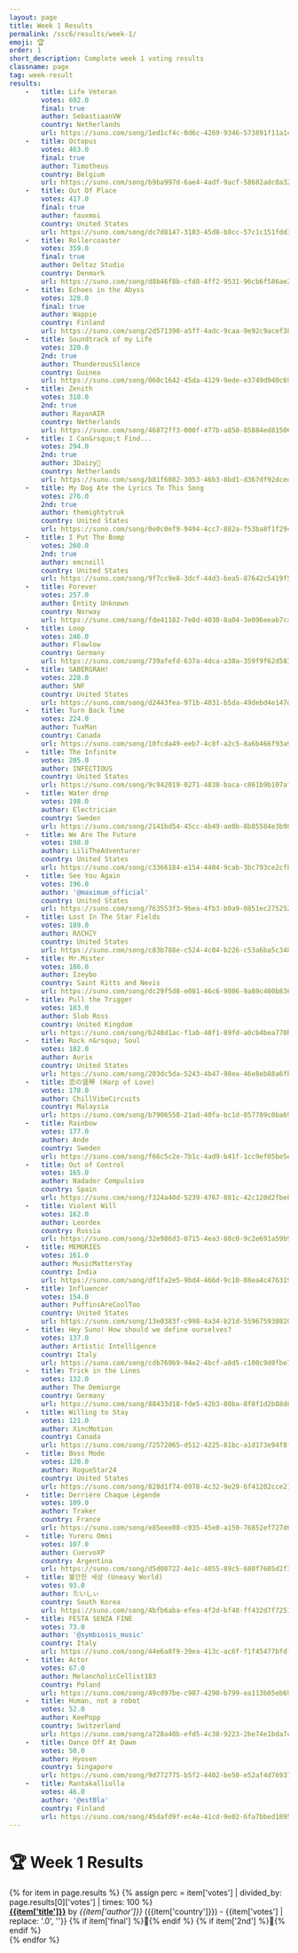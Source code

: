 ```yaml
---
layout: page
title: Week 1 Results
permalink: /ssc6/results/week-1/
emoji: 🏆
order: 1
short_description: Complete week 1 voting results
classname: page
tag: week-result
results:
    -   title: Life Veteran 
        votes: 602.0 
        final: true
        author: SebastiaanVW 
        country: Netherlands 
        url: https://suno.com/song/1ed1cf4c-0d6c-4269-9346-573891f11a1c
    -   title: Octopus 
        votes: 463.0 
        final: true 
        author: Timotheus 
        country: Belgium 
        url: https://suno.com/song/b9ba997d-6ae4-4adf-9acf-58682adc0a32
    -   title: Out Of Place 
        votes: 417.0 
        final: true 
        author: fauxmoi 
        country: United States 
        url: https://suno.com/song/dc7d8147-3103-45d8-b8cc-57c1c151fdd3
    -   title: Rollercoaster 
        votes: 359.0 
        final: true 
        author: Deltaz Studio 
        country: Denmark 
        url: https://suno.com/song/d8b46f8b-cfd8-4ff2-9531-96cb6f586ae2
    -   title: Echoes in the Abyss 
        votes: 328.0 
        final: true 
        author: Wappie 
        country: Finland 
        url: https://suno.com/song/2d571390-a5ff-4adc-9caa-9e92c9acef38
    -   title: Soundtrack of my Life  
        votes: 320.0 
        2nd: true
        author: ThunderousSilence  
        country: Guinea 
        url: https://suno.com/song/060c1642-45da-4129-9ede-e3749d940c69
    -   title: Zenith 
        votes: 318.0 
        2nd: true
        author: RayanAIR 
        country: Netherlands 
        url: https://suno.com/song/46872ff3-000f-477b-a850-85884ed81506
    -   title: I Can&rsquo;t Find... 
        votes: 294.0 
        2nd: true
        author: 3Daizy🌼 
        country: Netherlands 
        url: https://suno.com/song/b81f6082-3053-46b3-8bd1-d367df92dced
    -   title: My Dog Ate the Lyrics To This Song 
        votes: 276.0 
        2nd: true
        author: themightytruk 
        country: United States 
        url: https://suno.com/song/0e0c0ef9-9494-4cc7-882a-f53ba8f1f29c
    -   title: I Put The Bomp 
        votes: 260.0 
        2nd: true
        author: emcneill 
        country: United States 
        url: https://suno.com/song/9f7cc9e8-3dcf-44d3-bea5-87642c5419f5
    -   title: Forever 
        votes: 257.0 
        author: Entity Unknown 
        country: Norway 
        url: https://suno.com/song/fde41182-7e8d-4030-8a04-3e096eeab7ca
    -   title: Loop 
        votes: 246.0 
        author: Flowlow 
        country: Germany 
        url: https://suno.com/song/739afefd-637a-4dca-a30a-359f9f62d583
    -   title: SABERGRAH! 
        votes: 228.0 
        author: SNF 
        country: United States 
        url: https://suno.com/song/d2443fea-971b-4031-b5da-49debd4e147d
    -   title: Turn Back Time 
        votes: 224.0 
        author: TuxMan 
        country: Canada 
        url: https://suno.com/song/10fcda49-eeb7-4c8f-a2c5-8a6b466f93a9
    -   title: The Infinite 
        votes: 205.0 
        author: INFECTIOUS 
        country: United States 
        url: https://suno.com/song/9c942019-0271-4838-baca-c861b9b107af
    -   title: Water drop 
        votes: 198.0 
        author: Electrician  
        country: Sweden 
        url: https://suno.com/song/2141bd54-45cc-4b49-ae0b-8b85584e3b98
    -   title: We Are The Future  
        votes: 198.0 
        author: LiliTheAdventurer 
        country: United States 
        url: https://suno.com/song/c3366184-e154-4404-9cab-3bc793ce2cfb
    -   title: See You Again    
        votes: 196.0 
        author: '@maximum_official'
        country: United States 
        url: https://suno.com/song/763553f3-9bea-4fb3-b0a9-0851ec275252
    -   title: Lost In The Star Fields 
        votes: 189.0 
        author: RΛCHΞY 
        country: United States 
        url: https://suno.com/song/c83b788e-c524-4c04-b226-c53a6ba5c348
    -   title: Mr.Mister 
        votes: 186.0 
        author: Izeybo 
        country: Saint Kitts and Nevis 
        url: https://suno.com/song/dc29f5d8-e081-46c6-9806-9a89c400b836
    -   title: Pull the Trigger 
        votes: 183.0 
        author: Slob Ross 
        country: United Kingdom 
        url: https://suno.com/song/b248d1ac-f1ab-40f1-89fd-a0cb4bea770b
    -   title: Rock n&rsquo; Soul 
        votes: 182.0 
        author: Aurix 
        country: United States 
        url: https://suno.com/song/203dc5da-5243-4b47-98ea-46e8eb88a6fb
    -   title: 恋の竖琴 (Harp of Love) 
        votes: 178.0 
        author: ChillVibeCircuits 
        country: Malaysia 
        url: https://suno.com/song/b7906558-21ad-40fa-bc1d-057789c0ba69
    -   title: Rainbow 
        votes: 177.0 
        author: Ande 
        country: Sweden 
        url: https://suno.com/song/f66c5c2e-7b1c-4ad9-b41f-1cc9ef05be5e
    -   title: Out of Control 
        votes: 165.0 
        author: Nadador Compulsivo 
        country: Spain 
        url: https://suno.com/song/f324a40d-5239-4767-881c-42c120d2fbe8
    -   title: Violent Will 
        votes: 162.0 
        author: Leordex 
        country: Russia 
        url: https://suno.com/song/32e986d3-0715-4ea3-88c0-9c2e691a59b9
    -   title: MEMORIES 
        votes: 161.0 
        author: MusicMattersYay 
        country: India 
        url: https://suno.com/song/df1fa2e5-9bd4-466d-9c10-88ea4c476319
    -   title: Influencer 
        votes: 154.0 
        author: PuffinsAreCoolToo 
        country: United States 
        url: https://suno.com/song/13e0383f-c998-4a34-b21d-559675930820
    -   title: Hey Suno! How should we define ourselves? 
        votes: 137.0 
        author: Artistic Intelligence  
        country: Italy 
        url: https://suno.com/song/cdb769b9-94e2-4bcf-a0d5-c100c9d0fbe7
    -   title: Trick in the Lines 
        votes: 132.0 
        author: The Demiurge 
        country: Germany 
        url: https://suno.com/song/88433d18-fde5-42b3-80ba-8f8f1d2b88d8
    -   title: Willing to Stay 
        votes: 121.0 
        author: XincMotion 
        country: Canada 
        url: https://suno.com/song/72572065-d512-4225-81bc-a1d173e94f8f
    -   title: Boss Mode 
        votes: 120.0 
        author: RogueStar24 
        country: United States 
        url: https://suno.com/song/828d1f74-0978-4c32-9e29-6f41202cce21
    -   title: Derrière Chaque Légende 
        votes: 109.0 
        author: Traker 
        country: France 
        url: https://suno.com/song/e85eee08-c035-45e0-a150-76852ef727d6
    -   title: Yureru Omoi 
        votes: 107.0 
        author: CuervoXP 
        country: Argentina 
        url: https://suno.com/song/d5d00722-4e1c-4055-89c5-680f7605d2f3
    -   title: 불안한 세상 (Uneasy World) 
        votes: 93.0 
        author: たいしぃ 
        country: South Korea 
        url: https://suno.com/song/4bfb6aba-efea-4f2d-bf48-ff432d7f7251
    -   title: FESTA SENZA FINE 
        votes: 73.0 
        author: '@symbiosis_music'
        country: Italy 
        url: https://suno.com/song/44e6a8f9-39ea-413c-ac6f-f1f45477bfdf
    -   title: Actor 
        votes: 67.0 
        author: MelancholicCellist183 
        country: Poland 
        url: https://suno.com/song/49cd97be-c987-4290-b799-ea113b05eb69
    -   title: Human, not a robot 
        votes: 52.0 
        author: KeePopp 
        country: Switzerland 
        url: https://suno.com/song/a728a40b-efd5-4c38-9223-2be74e1bda7c
    -   title: Dance Off At Dawn 
        votes: 50.0 
        author: Hyosen 
        country: Singapore 
        url: https://suno.com/song/9d772775-b5f2-4402-be50-e52af4d76937
    -   title: Rantakalliolla 
        votes: 46.0 
        author: '@est0la'
        country: Finland 
        url: https://suno.com/song/45dafd9f-ec4e-41cd-9e02-6fa7bbed1895
---
```


# 🏆 Week 1 Results

<div class="results">
    {% for item in page.results %}
        {% assign perc = item['votes'] | divided_by: page.results[0]['votes'] | times: 100 %}
        <div class="result">
            <div class="p" style="--w:{{perc}}%"></div>
            <span class="d">
                <a href="{{item['url']}}" target="_blank"><b>{{item['title']}}</b></a> by <i>{{item['author']}}</i> 
                ({{item['country']}}) - {{item['votes'] | replace: '.0', ''}}
                {% if item['final'] %}<span title="Advanced to finals">🏅</span>{% endif %}
                {% if item['2nd'] %}<span title="Advanced to 2nd chance">🎲</span>{% endif %}
            </span>
        </div>
    {% endfor %}
</div>